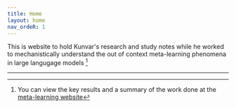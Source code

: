 ```yaml
---
title: Home
layout: home
nav_ordeR: 1
---
```


This is website to hold Kunvar's research and study notes while he worked to mechanistically understand the out of context meta-learning phenomena in large langugage models [^1]


----

[^1]: You can view the key results and a summary of the work done at the [meta-learning website](https://firstuserhere.github.io/metalearning)